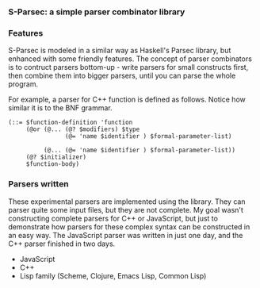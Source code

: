 ### S-Parsec: a simple parser combinator library

### Features

S-Parsec is modeled in a similar way as Haskell's Parsec library, but enhanced
with some friendly features. The concept of parser combinators is to contruct
parsers bottom-up - write parsers for small constructs first, then combine them
into bigger parsers, until you can parse the whole program.

For example, a parser for C++ function is defined as follows. Notice how similar
it is to the BNF grammar.


    (::= $function-definition 'function
         (@or (@... (@? $modifiers) $type
                    (@= 'name $identifier ) $formal-parameter-list)

              (@... (@= 'name $identifier ) $formal-parameter-list))
         (@? $initializer)
         $function-body)



### Parsers written

These experimental parsers are implemented using the library. They can parser
quite some input files, but they are not complete. My goal wasn't constructing
complete parsers for C++ or JavaScript, but just to demonstrate how parsers for
these complex syntax can be constructed in an easy way. The JavaScript parser
was written in just one day, and the C++ parser finished in two days.


* JavaScript
* C++
* Lisp family (Scheme, Clojure, Emacs Lisp, Common Lisp)

